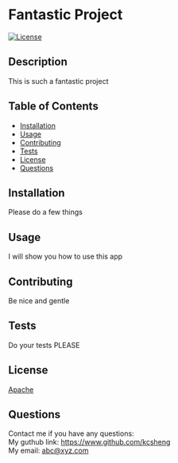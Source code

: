 
<h1>Fantastic Project</h1>

[![License](https://img.shields.io/badge/License-Apache%202.0-blue.svg)](https://opensource.org/licenses/Apache-2.0)

<h2>Description</h2>
This is such a fantastic project
<h2>Table of Contents</h2>
<ul>
  <li><a href="#install">Installation</a></li>
  <li><a href="#usage">Usage</a></li>
  <li><a href="#contribution">Contributing</a></li>
  <li><a href="#test">Tests</a></li>
  <li><a href="#license">License</a></li>
  <li><a href="#contact">Questions</a></li>
</ul>
<h2 id="install">Installation</h2>
Please do a few things
<h2 id="usage">Usage</h2>
I will show you how to use this app
<h2 id="contribution">Contributing</h2>
Be nice and gentle
<h2 id="test">Tests</h2>
Do your tests PLEASE
<h2 id="license">License</h2>

[Apache](https://opensource.org/licenses/Apache-2.0)

<h2 id="contact">Questions</h2>

Contact me if you have any questions:<br>
My guthub link: <a href="https://www.github.com/kcsheng">https://www.github.com/kcsheng</a><br>
My email: abc@xyz.com
